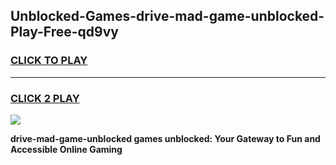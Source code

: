 
## Unblocked-Games-drive-mad-game-unblocked-Play-Free-qd9vy
<h3>
<a href="https://premium76.site?title=drive-mad-game-unblocked&ref=09A">CLICK TO PLAY</a></h3>
<hr>

<h3>
<a href="https://premium76.site?title=drive-mad-game-unblocked&ref=09A">CLICK 2 PLAY</a>
  
</h3>

<a href="https://premium76.site?title=drive-mad-game-unblocked&ref=09A"><img src="https://clearcache.store/games.png"></a>


**drive-mad-game-unblocked games unblocked: Your Gateway to Fun and Accessible Online Gaming**
